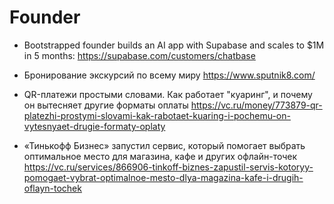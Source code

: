 # Founder

- Bootstrapped founder builds an AI app with Supabase and scales to $1M in 5 months: <https://supabase.com/customers/chatbase>

- Бронирование экскурсий по всему миру <https://www.sputnik8.com/>

- QR-платежи простыми словами. Как работает "куаринг", и почему он вытесняет другие форматы оплаты <https://vc.ru/money/773879-qr-platezhi-prostymi-slovami-kak-rabotaet-kuaring-i-pochemu-on-vytesnyaet-drugie-formaty-oplaty>

- «Тинькофф Бизнес» запустил сервис, который помогает выбрать оптимальное место для магазина, кафе и других офлайн-точек <https://vc.ru/services/866906-tinkoff-biznes-zapustil-servis-kotoryy-pomogaet-vybrat-optimalnoe-mesto-dlya-magazina-kafe-i-drugih-oflayn-tochek>
